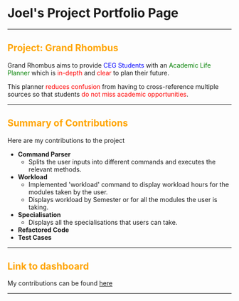 # Joel's Project Portfolio Page

---
<h2>
<span style="color:orange;">Project: Grand Rhombus</span>
</h2>
Grand Rhombus aims to provide <span style="color:blue;">CEG Students</span> with an <span style="color:green;">Academic Life Planner</span> which is <span style="color:red;"> in-depth </span> and <span style="color:red;"> clear </span> to plan their future.

This planner <span style="color:red;">reduces confusion</span> from having to cross-reference multiple sources so that students <span style="color:red;">do not miss academic opportunities</span>.

---

<h2>
<span style="color:orange;">Summary of Contributions<span>
</h2>

Here are my contributions to the project

- **Command Parser**
  - Splits the user inputs into different commands and executes the relevant methods.
- **Workload**
  - Implemented 'workload' command to display workload hours for the modules taken by the user.
  - Displays workload by Semester or for all the modules the user is taking.
- **Specialisation**
  - Displays all the specialisations that users can take.
- **Refactored Code**
- **Test Cases**

---

<h2>
<span style="color:orange;">Link to dashboard<span>
</h2>

My contributions can be found 
[here](https://nus-cs2113-ay2425s2.github.io/tp-dashboard/?search=itsjoelha&breakdown=true)


---

